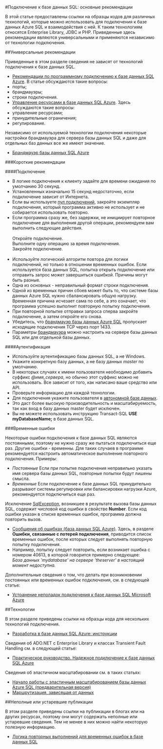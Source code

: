 <properties 
	pageTitle="Подключение к базе данных Azure SQL: основные рекомендации" 
	description="Основная статья, в которой предоставлены ссылки на более конкретные статьи о различных технологиях, например ADO.NET и PHP, для подключения к базе данных Azure SQL. "
	services="sql-database" 
	documentationCenter="" 
	authors="MightyPen" 
	manager="jeffreyg" 
	editor=""/>


<tags 
	ms.service="sql-database" 
	ms.workload="sql-database" 
	ms.tgt_pltfrm="na" 
	ms.devlang="na" 
	ms.topic="article" 
	ms.date="03/19/2015" 
	ms.author="genemi"/>


#Подключение к базе данных SQL: основные рекомендации


<!--
GeneMi , 2015-March-19 Thursday 15:41pm
sql-database-connect-central-recommendations.md
sql-database-connect-*.md

Re SqlException, not .HResult, rather .Number.
-->


В этой статье предоставлены ссылки на образцы кодов для различных технологий, которые можно использовать для подключения к базе данных Azure SQL и взаимодействия с ней. К таким технологиям относятся Enterprise Library, JDBC и PHP. Приведенные здесь рекомендации являются универсальными и применяются независимо от технологии подключения.


##Универсальные рекомендации


Приведенные в этом разделе сведения не зависят от технологий подключения к базе данных SQL.


- [Рекомендации по программному подключению к базе данных SQL Azure](http://msdn.microsoft.com/library/azure/ee336282.aspx). В статье обсуждаются такие вопросы:
 - порты;
 - брандмауэры;
 - строки подключения.
- [Управление ресурсами в базе данных SQL Azure](https://msdn.microsoft.com/library/azure/dn338083.aspx). Здесь обсуждаются такие вопросы:
 - управление ресурсами;
 - принудительные ограничения;
 - регулирование.


Независимо от используемой технологии подключения некоторые настройки брандмауэра для сервера базы данных SQL и даже для отдельных баз данных все же имеют значение.


- [Брандмауэр базы данных SQL Azure](https://msdn.microsoft.com/library/azure/ee621782.aspx)


###Короткие рекомендации


####Подключение


- В логике подключения к клиенту задайте для времени ожидания по умолчанию 30 секунд.
 - Установленных изначально 15 секунд недостаточно, если подключение зависит от Интернета.
- Если вы используете [пул подключений](http://msdn.microsoft.com/library/8xx3tyca.aspx), закройте экземпляр подключения, который программа активно не использует и не собирается использовать повторно.
 - Если программа сразу же, без задержки, не инициирует повторное подключение для выполнения другой операции, рекомендуем вам выполнить следующие действия.
<br/><br/>Откройте подключение.
<br/>Выполните одну операцию за время подключения.
<br/>Закройте подключение.<br/><br/>
- Используйте логический алгоритм повтора для логики подключений, но только в отношении временных ошибок. Если используется база данных SQL, попытка открыть подключение или отправить запрос может завершиться ошибкой. Причины могут быть разные.
 - Одна из основных - неправильный формат строки подключения.
 - Одной из временных причин сбоев может быть то, что системе базы данных Azure SQL нужно сбалансировать общую нагрузку. Временная причина исчезает сама по себе, а это означает, что программа успешно выполнит повторную попытку подключения.
 - При повторной попытке отправки запроса сперва закройте подключение, а затем откройте его снова.
- Убедитесь, что [брандмауэр базы данных Azure SQL](http://msdn.microsoft.com/library/ee621782.aspx) пропускает исходящие подключения TCP через порт 1433.
 - Параметры [брандмауэра](http://msdn.microsoft.com/library/azure/ee621782.aspx) можно настроить на сервере базы данных SQL или для отдельной базы данных.


####Аутентификация


- Используйте аутентификацию базы данных SQL, а не Windows.
- Укажите конкретную базу данных, а не базу данных  *master* по умолчанию.
- В некоторых случаях к имени пользователя необходимо добавить суффикс *@имя_сервера*, но обычно этот суффикс можно не использовать. Все зависит от того, как написано ваше средство или API.
 - Проверьте информацию для каждой технологии.
- Для подключения укажите пользователя в [автономной базе данных](http://msdn.microsoft.com/library/ff929071.aspx).
 - Это даст более высокую производительность и масштабируемость, так как вход в базу данных master будет исключен.
 - Вы не можете использовать инструкцию Transact-SQL **USE myDatabaseName;** в базе данных SQL.


###Временные ошибки


Некоторые ошибки подключения к базе данных SQL являются постоянными, поэтому не нужно сразу же пытаться подключиться еще раз. Другие ошибки - временны. Для таких случаев в программе рекомендуется настроить автоматическое выполнение повторного подключения. Примеры:


- *Постоянные* Если при попытке подключения неправильно указать имя сервера базы данных SQL, повторные попытки будут лишены смысла.
- *Временные* Если подключение к базе данных SQL принудительно разрывают системы регулировки или балансировки нагрузки Аzure, рекомендуется подключиться еще раз.


Исключение [SqlException](https://msdn.microsoft.com/library/system.data.sqlclient.sqlexception.aspx), возникшее в результате вызова базы данных SQL, содержит числовой код ошибки в свойстве **Number**. Если код ошибки указан в списке временных ошибок, программа должна повторить вызов.


- [Сообщения об ошибках (база данных SQL Azure)](http://msdn.microsoft.com/library/azure/ff394106.aspx). Здесь, в разделе **Ошибки, связанные с потерей подключения**, приводится список временных ошибок, после которых следует выполнять повторную попытку подключения.
 - Например, попытку следует повторить, если возникает ошибка с номером 40613, в которой говорится примерно следующее:<br/>*База данных 'mydatabase' на сервере 'theserver' в настоящий момент недоступна.*


Дополнительные сведения о том, что делать при возникновении постоянных или временных ошибок подключения, см. в следующей статье:


- [Устранение неполадок подключения к базе данных SQL Microsoft Azure](http://support.microsoft.com/ru-ru/kb/2980233/ru-ru)


##Технологии


В этом разделе приведены ссылки на образцы кода для нескольких технологий подключения.


- [Разработка в базе данных SQL Azure: инструкции](http://msdn.microsoft.com/library/azure/ee621787.aspx)


Сведения об ADO.NET с Enterprise Library и классах Transient Fault Handling см. в следующей статье:


- [Практическое руководство. Надежное подключение к базе данных SQL Azure](http://msdn.microsoft.com/library/azure/dn864744.aspx)


Сведения об эластичном масштабировании см. в таких статьях:


- [Начало работы с эластичным масштабированием базы данных Azure SQL (предварительная версия)](sql-database-elastic-scale-get-started.md)
- [Маршрутизация, зависящая от данных](sql-database-elastic-scale-data-dependent-routing.md)


##Неполные или устаревшие публикации


В этом разделе приведены ссылки на публикации в блогах или на других ресурсах, поэтому они могут содержать неполные или устаревшие сведения. Тем не менее в них можно найти некоторую полезную информацию.


- [Логика повторных выполнений для временных ошибок в базе данных SQL](http://social.technet.microsoft.com/wiki/contents/articles/4235.retry-logic-for-transient-failures-in-windows-azure-sql-database.aspx)

<!-- -->


<!--HONumber=49--> 